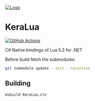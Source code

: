 [![Logo](https://raw.githubusercontent.com/Buerkert/KeraLua/master/KeraLua.png)]()

KeraLua
=======

[![GitHub Actions](https://github.com/Buerkert/KeraLua/workflows/CI/badge.svg)](https://github.com/Buerkert/KeraLua/actions)
<!--[![nuget](https://badgen.net/nuget/v/KeraLua?icon=nuget)](https://www.nuget.org/packages/KeraLua)-->

C# Native bindings of Lua 5.3 for .NET

Before build fetch the submodules:

```sh
git submodule update --init --recursive
```

Building
---------

```sh
msbuild KeraLua.sln
```
